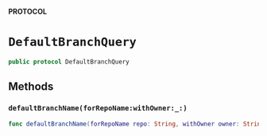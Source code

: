 **PROTOCOL**

# `DefaultBranchQuery`

```swift
public protocol DefaultBranchQuery
```

## Methods
### `defaultBranchName(forRepoName:withOwner:_:)`

```swift
func defaultBranchName(forRepoName repo: String, withOwner owner: String, _ completed: @escaping ((Result<String, Error>) -> Void))
```
